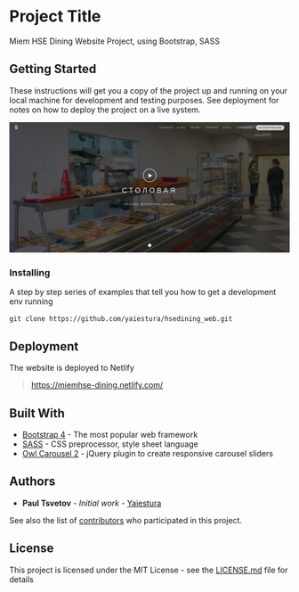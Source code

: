 # Project Title

Miem HSE Dining Website Project, using Bootstrap, SASS

## Getting Started

These instructions will get you a copy of the project up and running on your local machine for development and testing purposes. See deployment for notes on how to deploy the project on a live system.

![A website preview](preview.png)

### Installing

A step by step series of examples that tell you how to get a development env running

```
git clone https://github.com/yaiestura/hsedining_web.git
```

## Deployment

The website is deployed to Netlify
> https://miemhse-dining.netlify.com/

## Built With

* [Bootstrap 4](https://getbootstrap.com/docs/4.4/getting-started/introduction/) - The most popular web framework
* [SASS](https://sass-lang.com/) - CSS preprocessor, style sheet language
* [Owl Carousel 2](https://owlcarousel2.github.io/OwlCarousel2/) - jQuery plugin to create responsive carousel sliders

## Authors

* **Paul Tsvetov** - *Initial work* - [Yaiestura](https://github.com/yaiestura)

See also the list of [contributors](https://github.com/your/project/contributors) who participated in this project.

## License

This project is licensed under the MIT License - see the [LICENSE.md](LICENSE.md) file for details

